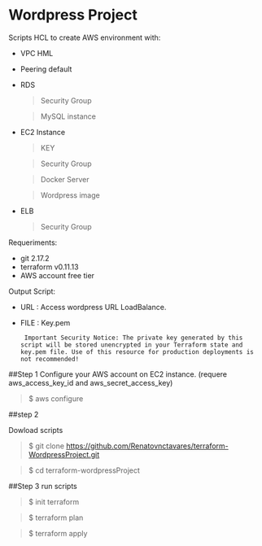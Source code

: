 # Wordpress Project 

Scripts HCL to create AWS environment with:

+ VPC HML

+ Peering default

+ RDS
	> Security Group
	
	> MySQL instance
	
+ EC2 Instance
	> KEY
	
	> Security Group
	
	> Docker Server
	
	> Wordpress image
	
+ ELB
	> Security Group
 
 Requeriments:
 + git 2.17.2 
 + terraform v0.11.13
 + AWS account free tier

Output Script:
 + URL  : Access wordpress URL LoadBalance.
 + FILE : Key.pem 
 
 		Important Security Notice: The private key generated by this script will be stored unencrypted in your Terraform state and key.pem file. Use of this resource for production deployments is not recommended!

##Step 1
Configure your AWS account on EC2 instance. (requere aws_access_key_id and aws_secret_access_key)

 > $ aws configure

##step 2

Dowload scripts 

 > $ git clone https://github.com/Renatovnctavares/terraform-WordpressProject.git
 
 > $ cd terraform-wordpressProject

##Step 3
run scripts  

> $ init terraform 

> $ terraform plan

> $ terraform apply 
	




